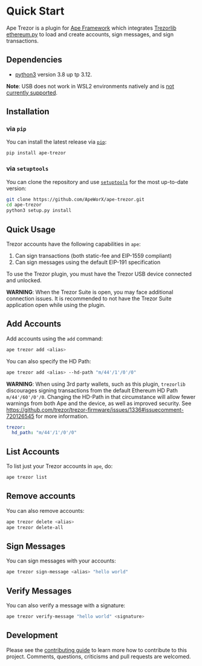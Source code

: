# Quick Start

Ape Trezor is a plugin for [Ape Framework](https://github.com/ApeWorx/ape) which integrates [Trezorlib ethereum.py](https://github.com/trezor/trezor-firmware/blob/master/python/src/trezorlib/ethereum.py) to load and create accounts, sign messages, and sign transactions.

## Dependencies

- [python3](https://www.python.org/downloads) version 3.8 up tp 3.12.

**Note**: USB does not work in WSL2 environments natively and is [not currently supported](https://github.com/microsoft/WSL/issues/5158).

## Installation

### via `pip`

You can install the latest release via [`pip`](https://pypi.org/project/pip/):

```bash
pip install ape-trezor
```

### via `setuptools`

You can clone the repository and use [`setuptools`](https://github.com/pypa/setuptools) for the most up-to-date version:

```bash
git clone https://github.com/ApeWorX/ape-trezor.git
cd ape-trezor
python3 setup.py install
```

## Quick Usage

Trezor accounts have the following capabilities in `ape`:

1. Can sign transactions (both static-fee and EIP-1559 compliant)
2. Can sign messages using the default EIP-191 specification

To use the Trezor plugin, you must have the Trezor USB device connected and unlocked.

**WARNING**: When the Trezor Suite is open, you may face additional connection issues.
It is recommended to not have the Trezor Suite application open while using the plugin.

## Add Accounts

Add accounts using the `add` command:

```bash
ape trezor add <alias>
```

You can also specify the HD Path:

```bash
ape trezor add <alias> --hd-path "m/44'/1'/0'/0"
```

**WARNING**: When using 3rd party wallets, such as this plugin, `trezorlib` discourages signing transactions from the default Ethereum HD Path `m/44'/60'/0'/0`.
Changing the HD-Path in that circumstance will allow fewer warnings from both Ape and the device, as well as improved security.
See https://github.com/trezor/trezor-firmware/issues/1336#issuecomment-720126545 for more information.

```yaml
trezor:
  hd_path: "m/44'/1'/0'/0"
```

## List Accounts

To list just your Trezor accounts in `ape`, do:

```bash
ape trezor list
```

## Remove accounts

You can also remove accounts:

```bash
ape trezor delete <alias>
ape trezor delete-all
```

## Sign Messages

You can sign messages with your accounts:

```bash
ape trezor sign-message <alias> "hello world"
```

## Verify Messages

You can also verify a message with a signature:

```bash
ape trezor verify-message "hello world" <signature>
```

## Development

Please see the [contributing guide](CONTRIBUTING.md) to learn more how to contribute to this project.
Comments, questions, criticisms and pull requests are welcomed.
